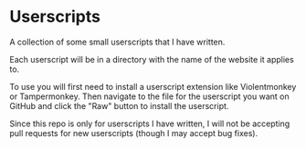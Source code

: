 # Userscripts
A collection of some small userscripts that I have written.

Each userscript will be in a directory with the name of the website it applies to.

To use you will first need to install a userscript extension like Violentmonkey or Tampermonkey. Then navigate to the file for the userscript you want on GitHub and click the "Raw" button to install the userscript.

Since this repo is only for userscripts I have written, I will not be accepting pull requests for new userscripts (though I may accept bug fixes).
